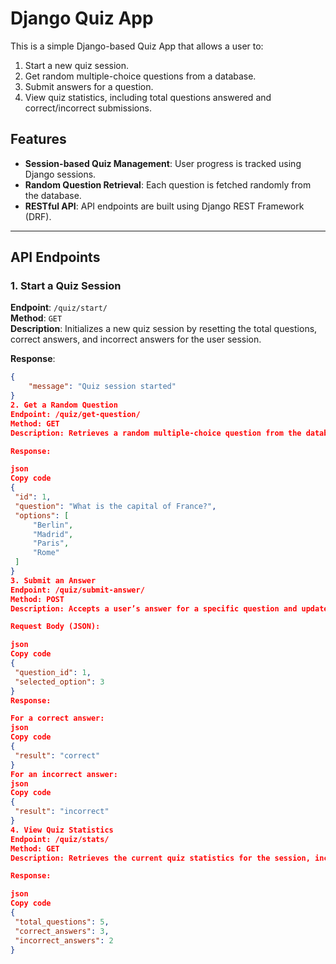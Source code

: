 # Django Quiz App

This is a simple Django-based Quiz App that allows a user to:

1. Start a new quiz session.
2. Get random multiple-choice questions from a database.
3. Submit answers for a question.
4. View quiz statistics, including total questions answered and correct/incorrect submissions.

## Features

- **Session-based Quiz Management**: User progress is tracked using Django sessions.
- **Random Question Retrieval**: Each question is fetched randomly from the database.
- **RESTful API**: API endpoints are built using Django REST Framework (DRF).

---

## API Endpoints

### 1. **Start a Quiz Session**
   **Endpoint**: `/quiz/start/`  
   **Method**: `GET`  
   **Description**: Initializes a new quiz session by resetting the total questions, correct answers, and incorrect answers for the user session.  

   **Response**:
   ```json
   {
       "message": "Quiz session started"
   }
2. Get a Random Question
Endpoint: /quiz/get-question/
Method: GET
Description: Retrieves a random multiple-choice question from the database. The response includes the question text and four answer options.

Response:

json
Copy code
{
    "id": 1,
    "question": "What is the capital of France?",
    "options": [
        "Berlin",
        "Madrid",
        "Paris",
        "Rome"
    ]
}
3. Submit an Answer
Endpoint: /quiz/submit-answer/
Method: POST
Description: Accepts a user’s answer for a specific question and updates the session with the result (correct/incorrect).

Request Body (JSON):

json
Copy code
{
    "question_id": 1,
    "selected_option": 3
}
Response:

For a correct answer:
json
Copy code
{
    "result": "correct"
}
For an incorrect answer:
json
Copy code
{
    "result": "incorrect"
}
4. View Quiz Statistics
Endpoint: /quiz/stats/
Method: GET
Description: Retrieves the current quiz statistics for the session, including total questions answered, correct answers, and incorrect answers.

Response:

json
Copy code
{
    "total_questions": 5,
    "correct_answers": 3,
    "incorrect_answers": 2
}
